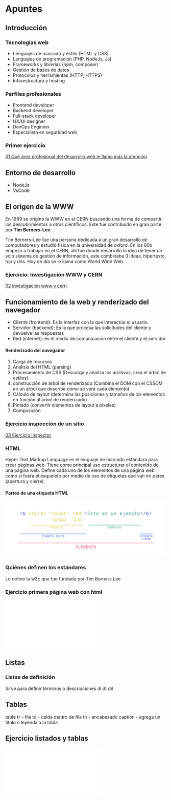 # Apuntes
## Introducción
### Tecnologías web
- Lenguajes de marcado y estilo (HTML y CSS)
- Lenguajes de programación (PHP, NodeJs, Js)
- Frameworks y librerías (npm, composer)
- Gestión de bases de datos
- Protocolos y herramientas (HTTP, HTTPS)
- Infraestructura y hosting

### Perfiles profesionales
- Frontend developer
- Backend developer
- Full-stack developer
- UX/UI designer
- DevOps Engineer
- Especialista en seguridad web

### Primer ejercicio
[01 Qué área profesional del desarrollo web le llama más la atención](Actividades/01%20Qué%20área%20profesional%20del%20desarrollo%20web%20le%20llama%20más%20la%20atención.md)

## Entorno de desarrollo
- NodeJs
- VsCode

## El origen de la WWW
En 1989 se originó la WWW en el CERN buscando una forma de compartir los descubrimientos a otros científicos. Este fue contribuido en gran parte por **Tim Berners-Lee**.

Tim Berners-Lee fue una persona dedicada a un gran desarrollo de computadores y estudió física en la universidad de oxford. En los 80s empezó a trabajar en el CERN, allí fue donde desarrolló la idea de tener un solo sistema de gestión de información, este combinaba 3 ideas, hipertexto, tcp y dns. Hoy en día se le llama como World Wide Web.
### Ejercicio: Investigación WWW y CERN
[02 investigación www y cern](Actividades/02%20investigación%20www%20y%20cern.md)

## Funcionamiento de la web y renderizado del navegador
- Cliente (frontend): Es la interfaz con la que interactúa el usuario.
- Servidor (backend): Es la que procesa las solicitudes del cliente y devuelve las respuestas
- Red (internet): es el medio de comunicación entre el cliente y el servidor

#### Renderizado del navegador
1. Carga de recursos
2. Análisis del HTML (parsing)
3. Procesamiento de CSS (Descarga y analiza los archivos, crea el árbol de estilos)
4. construcción de árbol de renderizado (Combina el DOM con el CSSOM en un árbol que describe cómo se verá cada elemento)
5. Cálculo de layout (determina las posiciones y tamaños de los elementos en función al árbol de renderizado)
6. Pintado (convertir elementos de layout a pixeles)
7. Composición 

### Ejercicio inspección de un sitio
[03 Ejercicio inspector](Actividades/03%20Ejercicio%20inspector.md)

### HTML
Hyper Text Markup Language es el lenguaje de marcado estándara para crear páginas web. Tiene como principal uso estructurar el contenido de una página web. Define cada uno de los elementos de una página web como si fuera el esqueleto por medio de uso de etiquetas que van en pares (apertura y cierre).

#### Partes de una etiqueta HTML
![](../../00%20Attachments/estrectura-etiquetas-html-1024x346.jpg)

### Quiénes definen los estándares
Lo define la w3c que fue fundada por Tim Burners Lee

### Ejercicio primera página web con html
![](Actividades/04%20Ejercicio%20primera%20página%20web%20con%20html.html)

## Listas
### Listas de definición
Sirve para definir términos o descripciones 
dl
dt
dd

## Tablas
table
tr - fila
td - celda dentro de fila
th - encabezado
caption - agrega un título o leyenda a la tabla

## Ejercicio listados y tablas
![](Actividades/05%20Ejercicio%20listados%20y%20tablas.html)
